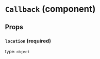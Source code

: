 `Callback` (component)
======================



Props
-----

### `location` (required)

type: `object`

